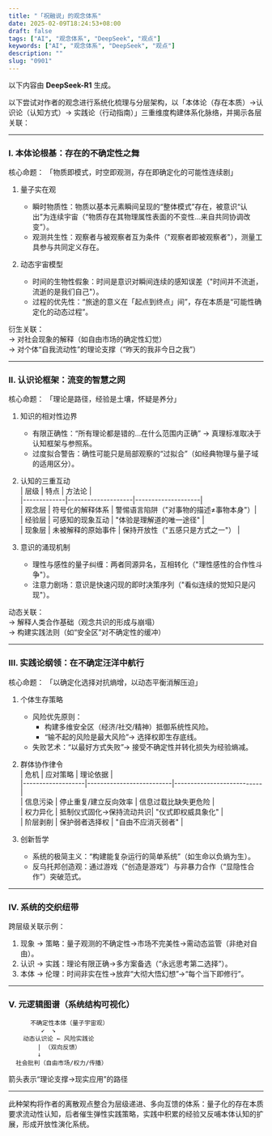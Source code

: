 ```yaml
---
title: "「祝融说」的观念体系"
date: 2025-02-09T18:24:53+08:00
draft: false
tags: ["AI", "观念体系", "DeepSeek", "观点"]
keywords: ["AI", "观念体系", "DeepSeek", "观点"]
description: ""
slug: "0901"
---
```


以下内容由 **DeepSeek-R1** 生成。

以下尝试对作者的观念进行系统化梳理与分层架构，以「本体论（存在本质）→认识论（认知方式）→ 实践论（行动指南）」三重维度构建体系化脉络，并揭示各层关联：

---

### I. 本体论根基：存在的不确定性之舞
核心命题： 「物质即模式，时空即观测，存在即确定化的可能性连续剧」

1. 量子实在观
   - 瞬时物质性：物质以基本元素瞬间呈现的“整体模式”存在，被意识“认出”为连续宇宙（“物质存在其物理属性表面的不变性…来自共同协调改变”）。  
   - 观测共生性：观察者与被观察者互为条件（"观察者即被观察者"），测量工具参与共同定义存在。  

2. 动态宇宙模型  
   - 时间的生物性假象：时间是意识对瞬间连续的感知误差（"时间并不流逝，流逝的是我们自己"）。  
   - 过程的优先性：“旅途的意义在「起点到终点」间”，存在本质是“可能性确定化的动态过程”。

衍生关联：  
→ 对社会现象的解释（如自由市场的确定性幻觉）  
→ 对个体“自我流动性”的理论支撑（“昨天的我非今日之我”）

---

### II. 认识论框架：流变的智慧之网
核心命题： 「理论是路径，经验是土壤，怀疑是养分」

1. 知识的相对性边界  
   - 有限正确性：“所有理论都是错的…在什么范围内正确” → 真理标准取决于认知框架与参照系。  
   - 过度拟合警告：确性可能只是局部观察的“过拟合”（如经典物理与量子域的适用区分）。  

2. 认知的三重互动  
   | 层级        | 特点               | 方法论             |  
   |-------------|--------------------|--------------------|  
   | 观念层  | 符号化的解释体系   | 警惕语言陷阱（"对事物的描述≠事物本身"）|  
   | 经验层  | 可感知的现象互动   | "体验是理解道的唯一途径" |  
   | 现象层  | 未被解释的原始事件 | 保持开放性（"五感只是方式之一"） |  

3. 意识的涌现机制  
   - 理性与感性的量子纠缠：两者同源异名，互相转化（"理性感性的合作性斗争"）。  
   - 注意力剧场：意识是快速闪现的即时决策序列（"看似连续的觉知只是闪现"）。  

动态关联：  
→ 解释人类合作基础（观念共识的形成与崩塌）  
→ 构建实践法则（如“安全区”对不确定性的缓冲）

---

### III. 实践论纲领：在不确定汪洋中航行
核心命题： 「以确定化选择对抗熵增，以动态平衡消解压迫」

1. 个体生存策略  
   - 风险优先原则：  
     - 构建多维安全区（经济/社交/精神）抵御系统性风险。  
     - “输不起的风险是最大风险”→ 选择权即生存底线。  
   - 失败艺术：“以最好方式失败”→ 接受不确定性并转化损失为经验熵减。  

2. 群体协作律令  
   | 危机              | 应对策略                 | 理论依据                  |  
   |-------------------|--------------------------|---------------------------|  
   | 信息污染      | 停止重复/建立反向效率    | 信息过载比缺失更危险      |  
   | 权力异化      | 抵制仪式固化→保持流动共识| "仪式即权威具象化"        |  
   | 阶层剥削      | 保护弱者选择权           | "自由不应消灭弱者"        |  

3. 创新哲学  
   - 系统的极简主义：“构建能复杂运行的简单系统”（如生命以负熵为生）。  
   - 反乌托邦创造观：通过游戏（“创造是游戏”）与非暴力合作（“显隐性合作”）突破范式。  

---

### IV. 系统的交织纽带
跨层级关联示例：  
1. 现象 → 策略：量子观测的不确定性→市场不完美性→需动态监管（非绝对自由）。  
2. 认识 → 实践：理论有限正确→多方案备选（“永远思考第二选择”）。  
3. 本体 → 伦理：时间非实在性→放弃“大彻大悟幻想”→“每个当下即修行”。  

---

### V. 元逻辑图谱（系统结构可视化）
```  
      不确定性本体（量子宇宙观）  
         ↙  ↘  
    动态认识论 ← 风险实践论  
        | （双向反馈）  
        ↓  
  社会批判（自由市场/权力/传播）
```  
箭头表示“理论支撑→现实应用”的路径

---

此种架构将作者的离散观点整合为层级递进、多向互馈的体系：量子化的存在本质要求流动性认知，后者催生弹性实践策略，实践中积累的经验又反哺本体认知的扩展，形成开放性演化系统。